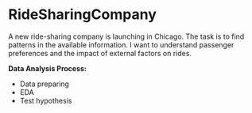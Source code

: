 # RideSharingCompany
A new ride-sharing company is launching in Chicago. The task is to find patterns in the available information. I want to understand passenger preferences and the impact of external factors on rides.

**Data Analysis Process:**
- Data preparing
- EDA
- Test hypothesis
